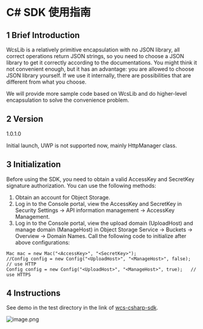 # C# SDK 使用指南

## 1 Brief Introduction

WcsLib is a relatively primitive encapsulation with no JSON library, all correct operations return JSON strings, so you need to choose a JSON library to get it correctly according to the documentations. You might think it not convenient enough, but it has an advantage: you are allowed to choose JSON library yourself. If we use it internally, there are possibilities that are different from what you choose.

We will provide more sample code based on WcsLib and do higher-level encapsulation to solve the convenience problem.

## 2 Version

1.0.1.0

Initial launch, UWP is not supported now, mainly HttpManager class.


## 3 Initialization

Before using the SDK, you need to obtain a valid AccessKey and SecretKey signature authorization.
You can use the following methods:
1. Obtain an account for Object Storage.
2. Log in to the Console portal, view the AccessKey and SecretKey in Security Settings ->  API information management -> AccessKey Management.
3. Log in to the Console portal, view the upload domain (UploadHost) and manage domain (ManageHost)  in Object Storage Service -> Buckets -> Overview -> Domain Names.
Call the following code to initialize after above configurations:

```
Mac mac = new Mac("<AccessKey>", "<SecretKey>");
//Config config = new Config("<UploadHost>", "<ManageHost>", false);	// use HTTP
Config config = new Config("<UploadHost>", "<ManageHost>", true);	// use HTTPS
```

## 4 Instructions

See demo in the test directory in the link of [wcs-csharp-sdk](wcs-csharp-sdk).

![image.png](https://www.wangsu.com/wos/draft/help_doc/en_us/16033/21685/1636080523820_image.png)


